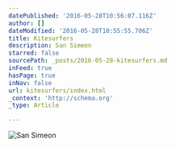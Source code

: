 ```yaml
---
datePublished: '2016-05-28T10:56:07.116Z'
author: []
dateModified: '2016-05-28T10:55:55.706Z'
title: Kitesurfers
description: San Simeon
starred: false
sourcePath: _posts/2016-05-28-kitesurfers.md
inFeed: true
hasPage: true
inNav: false
url: kitesurfers/index.html
_context: 'http://schema.org'
_type: Article

---
```

![San Simeon](https://s3-us-west-2.amazonaws.com/the-grid-img/p/d248f1fbb3eff3e4de2961f246afa4e34af50eed.jpg)
